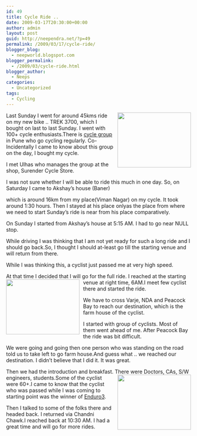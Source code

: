 ```yaml
---
id: 49
title: Cycle Ride ..
date: 2009-03-17T20:30:00+00:00
author: admin
layout: post
guid: http://neependra.net/?p=49
permalink: /2009/03/17/cycle-ride/
blogger_blog:
  - neepworld.blogspot.com
blogger_permalink:
  - /2009/03/cycle-ride.html
blogger_author:
  - Neeps
categories:
  - Uncategorized
tags:
  - Cycling
---
```

<a href="http://4.bp.blogspot.com/_B32UQAsnGHA/Sb_NVrbAcyI/AAAAAAAAA2U/EdkXTIMeumw/s1600-h/00011.jpg" onblur="try {parent.deselectBloggerImageGracefully();} catch(e) {}"><img id="BLOGGER_PHOTO_ID_5314191857637421858" style="margin: 0pt 0pt 10px 10px; float: right; cursor: pointer; width: 200px; height: 150px;" src="http://4.bp.blogspot.com/_B32UQAsnGHA/Sb_NVrbAcyI/AAAAAAAAA2U/EdkXTIMeumw/s200/00011.jpg" border="0" alt="" /></a>Last Sunday I went for around 45kms ride on my new bike .. TREK 3700, which I bought on last to last Sunday. I went with 100+ cycle enthusiasts.There is [cycle group](http://www.bikeszone.com/) in Pune who go cycling regularly. Co-Incidentally I came to know about this group on the day, I bought my cycle.
  
I met Ulhas who manages the group at the shop, Surender Cycle Store.
  
I was not sure whether I will be able to ride this much in one day. So, on Saturday I came to Akshay&#8217;s house (Baner)
  
which is around 16km from my place(Viman Nagar) on my cycle. It took around 1:30 hours. Then I stayed at his place onlyas the place from where we need to start Sunday&#8217;s ride is near from his place comparatively.
  
On Sunday I started from Akshay&#8217;s house at 5:15 AM. I had to go near NULL stop.
  
While driving I was thinking that I am not yet ready for such a long ride and I should go back.So, I thought I should at-least go till the starting venue and will return from there.
  
While I was thinking this, a cyclist just passed me at very high speed.
  
At that time I decided that I will go for the full ride. I reached at the starting venue at righ<a href="http://4.bp.blogspot.com/_B32UQAsnGHA/Sb_MyQ8JI8I/AAAAAAAAA2E/0GwO-NLw180/s1600-h/00006.jpg" onblur="try {parent.deselectBloggerImageGracefully();} catch(e) {}"><img id="BLOGGER_PHOTO_ID_5314191249233224642" style="margin: 0pt 10px 10px 0pt; float: left; cursor: pointer; width: 200px; height: 150px;" src="http://4.bp.blogspot.com/_B32UQAsnGHA/Sb_MyQ8JI8I/AAAAAAAAA2E/0GwO-NLw180/s200/00006.jpg" border="0" alt="" /></a>t time, 6AM.I meet few cyclist there and started the ride.
  
We have to cross Varje, NDA and Peacock Bay to reach our destination, which is the farm house of the cyclist.
  
I started with group of cyclists. Most of them went ahead of me. After Peacock Bay the ride was bit difficult.
  
We were going and going then one person who was standing on the road told us to take left to go farm house.And guess what .. we reached our destination. I didn&#8217;t believe that I did it. It was great.
  
Then we had the introduction and breakfast. There were <a href="http://1.bp.blogspot.com/_B32UQAsnGHA/Sb_NH6YcRTI/AAAAAAAAA2M/_l5JAvX_IAU/s1600-h/00004.jpg" onblur="try {parent.deselectBloggerImageGracefully();} catch(e) {}"><img id="BLOGGER_PHOTO_ID_5314191621135025458" style="margin: 0pt 0pt 10px 10px; float: right; cursor: pointer; width: 200px; height: 150px;" src="http://1.bp.blogspot.com/_B32UQAsnGHA/Sb_NH6YcRTI/AAAAAAAAA2M/_l5JAvX_IAU/s200/00004.jpg" border="0" alt="" /></a>Doctors, CAs, S/W engineers, students.Some of the cyclist were 60+.I came to know that the cyclist who was passed while I was coming to starting point was the winner of [Enduro3](http://www.enduro3.com/).
  
Then I talked to some of the folks there and headed back. I returned via Chandni Chawk.I reached back at 10:30 AM. I had a great time and will go for more rides.